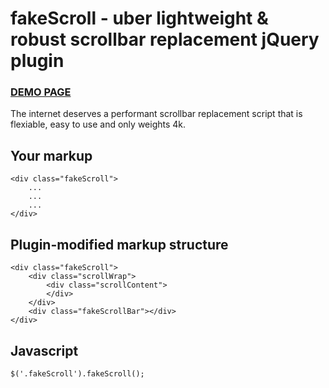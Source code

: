fakeScroll - uber lightweight & robust scrollbar replacement jQuery plugin
========

### [DEMO PAGE](http://yaireo.github.io/fakescroll)

The internet deserves a performant scrollbar replacement script that is flexiable, easy to use and only weights 4k.


## Your markup

    <div class="fakeScroll">
        ...
        ...
        ...
    </div>

## Plugin-modified markup structure

    <div class="fakeScroll">
        <div class="scrollWrap">
            <div class="scrollContent">
            </div>
        </div>
        <div class="fakeScrollBar"></div>
    </div>

## Javascript

    $('.fakeScroll').fakeScroll();

